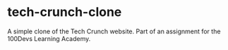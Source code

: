 # tech-crunch-clone

A simple clone of the Tech Crunch website. Part of an assignment for the 100Devs Learning Academy.
